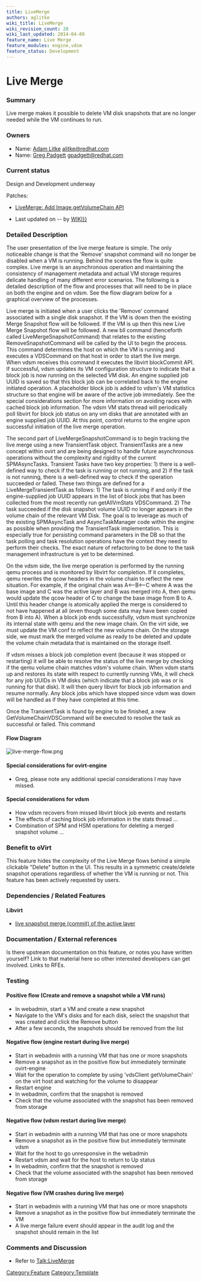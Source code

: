 ```yaml
---
title: LiveMerge
authors: aglitke
wiki_title: LiveMerge
wiki_revision_count: 20
wiki_last_updated: 2014-04-09
feature_name: Live Merge
feature_modules: engine,vdsm
feature_status: Development
---
```


# Live Merge

### Summary

Live merge makes it possible to delete VM disk snapshots that are no longer needed while the VM continues to run.

### Owners

*   Name: [ Adam Litke](User:AdamLitke) <alitke@redhat.com>
*   Name: [ Greg Padgett](User:GregPadgett) <gpadgett@redhat.com>

### Current status

Design and Development underway

Patches:

*   [LiveMerge: Add Image.getVolumeChain API](http://gerrit.ovirt.org/#/c/25918/)

<!-- -->

*   Last updated on -- by [ WIKI}}](User:{{urlencode:{{REVISIONUSER}})

### Detailed Description

The user presentation of the live merge feature is simple. The only noticeable change is that the 'Remove' snapshot command will no longer be disabled when a VM is running. Behind the scenes the flow is quite complex. Live merge is an asynchronous operation and maintaining the consistency of management metadata and actual VM storage requires delicate handling of many different error scenarios. The following is a detailed description of the flow and processes that will need to be in place on both the engine and on vdsm. See the flow diagram below for a graphical overview of the processes.

Live merge is initiated when a user clicks the 'Remove' command associated with a single disk snapshot. If the VM is down then the existing Merge Snapshot flow will be followed. If the VM is up then this new Live Merge Snapshot flow will be followed. A new bll command (henceforth called LiveMergeSnapshotCommand) that relates to the existing RemoveSnapshotCommand will be called by the UI to begin the process. This command determines the host on which the VM is running and executes a VDSCommand on that host in order to start the live merge. When vdsm receives this command it executes the libvirt blockCommit API. If successful, vdsm updates its VM configuration structure to indicate that a block job is now running on the selected VM disk. An engine supplied job UUID is saved so that this block job can be correlated back to the engine initiated operation. A placeholder block job is added to vdsm's VM statistics structure so that engine will be aware of the active job immediately. See the special considerations section for more information on avoiding races with cached block job information. The vdsm VM stats thread will periodically poll libvirt for block job status on any vm disks that are annotated with an engine supplied job UUID. At this point, control returns to the engine upon successful initiation of the live merge operation.

The second part of LiveMergeSnapshotCommand is to begin tracking the live merge using a new TransientTask object. TransientTasks are a new concept within ovirt and are being designed to handle future asynchronous operations without the complexity and rigidity of the current SPMAsyncTasks. Transient Tasks have two key properties: 1) there is a well-defined way to check if the task is running or not running, and 2) if the task is not running, there is a well-defined way to check if the operation succeeded or failed. These two things are defined for a LiveMergeTransientTask as follows: 1) The task is running if and only if the engine-supplied job UUID appears in the list of block jobs that has been collected from the most recently run getAllVmStats VDSCommand. 2) The task succeeded if the disk snapshot volume UUID no longer appears in the volume chain of the relevant VM Disk. The goal is to leverage as much of the existing SPMAsyncTask and AsyncTaskManager code within the engine as possible when providing the TransientTask implementation. This is especially true for persisting command parameters in the DB so that the task polling and task resolution operations have the context they need to perform their checks. The exact nature of refactoring to be done to the task management infrastructure is yet to be determined.

On the vdsm side, the live merge operation is performed by the running qemu process and is monitored by libvirt for completion. If it completes, qemu rewrites the qcow headers in the volume chain to reflect the new situation. For example, if the original chain was A<--B<--C where A was the base image and C was the active layer and B was merged into A, then qemu would update the qcow header of C to change the base image from B to A. Until this header change is atomically applied the merge is considered to not have happened at all (even though some data may have been copied from B into A). When a block job ends successfully, vdsm must synchronize its internal state with qemu and the new image chain. On the virt side, we must update the VM conf to reflect the new volume chain. On the storage side, we must mark the merged volume as ready to be deleted and update the volume chain metadata that is maintained on the storage itself.

If vdsm misses a block job completion event (because it was stopped or restarting) it will be able to resolve the status of the live merge by checking if the qemu volume chain matches vdsm's volume chain. When vdsm starts up and restores its state with respect to currently running VMs, it will check for any job UUIDs in VM disks (which indicate that a block job was or is running for that disk). It will then query libvirt for block job information and resume normally. Any block jobs which have stopped since vdsm was down will be handled as if they have completed at this time.

Once the TransientTask is found by engine to be finished, a new GetVolumeChainVDSCommand will be executed to resolve the task as successful or failed. This command

#### Flow Diagram

![](live-merge-flow.png "live-merge-flow.png")

#### Special considerations for ovirt-engine

*   Greg, please note any additional special considerations I may have missed.

#### Special considerations for vdsm

*   How vdsm recovers from missed libvirt block job events and restarts
*   The effects of caching block job information in the stats thread ...
*   Combination of SPM and HSM operations for deleting a merged snapshot volume ...

### Benefit to oVirt

This feature hides the complexity of the Live Merge flows behind a simple clickable "Delete" button in the UI. This results in a symmetric create/delete snapshot operations regardless of whether the VM is running or not. This feature has been actively requested by users.

### Dependencies / Related Features

#### Libvirt

*   [live snapshot merge (commit) of the active layer](https://bugzilla.redhat.com/show_bug.cgi?id=1062142)

### Documentation / External references

Is there upstream documentation on this feature, or notes you have written yourself? Link to that material here so other interested developers can get involved. Links to RFEs.

### Testing

#### Positive flow (Create and remove a snapshot while a VM runs)

*   In webadmin, start a VM and create a new snapshot
*   Navigate to the VM's disks and for each disk, select the snapshot that was created and click the Remove button
*   After a few seconds, the snapshots should be removed from the list

#### Negative flow (engine restart during live merge)

*   Start in webadmin with a running VM that has one or more snapshots
*   Remove a snapshot as in the positive flow but immediately terminate ovirt-engine
*   Wait for the operation to complete by using 'vdsClient getVolumeChain' on the virt host and watching for the volume to disappear
*   Restart engine
*   In webadmin, confirm that the snapshot is removed
*   Check that the volume associated with the snapshot has been removed from storage

#### Negative flow (vdsm restart during live merge)

*   Start in webadmin with a running VM that has one or more snapshots
*   Remove a snapshot as in the positive flow but immediately terminate vdsm
*   Wait for the host to go unresponsive in the webadmin
*   Restart vdsm and wait for the host to return to Up status
*   In webadmin, confirm that the snapshot is removed
*   Check that the volume associated with the snapshot has been removed from storage

#### Negative flow (VM crashes during live merge)

*   Start in webadmin with a running VM that has one or more snapshots
*   Remove a snapshot as in the positive flow but immediately terminate the VM
*   A live merge failure event should appear in the audit log and the snapshot should remain in the list

### Comments and Discussion

*   Refer to <Talk:LiveMerge>

<Category:Feature> <Category:Template>
